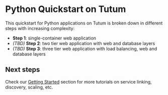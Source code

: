Python Quickstart on Tutum
==========================

This quickstart for Python applications on Tutum is broken down in different steps with increasing complexity:

* **Step 1**: single-container web application
* _(TBD)_ **Step 2**: two tier web application with web and database layers
* _(TBD)_ **Step 3**: three tier web application with load balancing, web and database layers

	
## Next steps

Check our [Getting Started](https://support.tutum.co/support/solutions/5000042949) section for more tutorials on service linking, discovery, scaling, etc.
